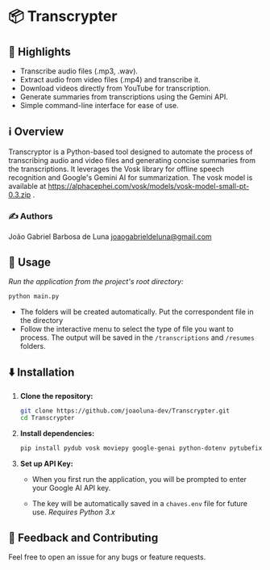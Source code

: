 # 📦 Transcrypter

## 🌟 Highlights

- Transcribe audio files (.mp3, .wav).
- Extract audio from video files (.mp4) and transcribe it.
- Download videos directly from YouTube for transcription.
- Generate summaries from transcriptions using the Gemini API.
- Simple command-line interface for ease of use.

## ℹ️ Overview

Transcryptor is a Python-based tool designed to automate the process of transcribing audio and video files and generating concise summaries from the transcriptions. It leverages the Vosk library for offline speech recognition and Google's Gemini AI for summarization. The vosk model is available at https://alphacephei.com/vosk/models/vosk-model-small-pt-0.3.zip .

### ✍️ Authors

João Gabriel Barbosa de Luna
joaogabrieldeluna@gmail.com

## 🚀 Usage

*Run the application from the project's root directory:*

```bash
python main.py
```
* The folders will be created automatically. Put the correspondent file in the directory 
* Follow the interactive menu to select the type of file you want to process. The output will be saved in the `/transcriptions` and `/resumes` folders.

## ⬇️ Installation

1. **Clone the repository:**
   
   ```bash
   git clone https://github.com/joaoluna-dev/Transcrypter.git
   cd Transcrypter
   ```

2. **Install dependencies:**
   
   ```bash
   pip install pydub vosk moviepy google-genai python-dotenv pytubefix
   ```
   
3. **Set up API Key:**
   
   - When you first run the application, you will be prompted to enter your Google AI API key.
   
   - The key will be automatically saved in a `chaves.env` file for future use.
     *Requires Python 3.x*

## 💭 Feedback and Contributing

Feel free to open an issue for any bugs or feature requests.
